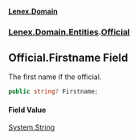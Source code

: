 #### [Lenex.Domain](index.md 'index')
### [Lenex.Domain.Entities](Lenex.Domain.Entities.md 'Lenex.Domain.Entities').[Official](Lenex.Domain.Entities.Official.md 'Lenex.Domain.Entities.Official')

## Official.Firstname Field

The first name if the official.

```csharp
public string? Firstname;
```

#### Field Value
[System.String](https://docs.microsoft.com/en-us/dotnet/api/System.String 'System.String')